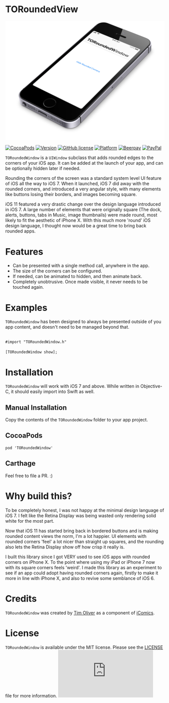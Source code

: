 # TORoundedView

![TORoundedView](screenshot.jpg)

[![CocoaPods](https://img.shields.io/cocoapods/dt/TORoundedWindow.svg?maxAge=3600)](https://cocoapods.org/pods/TORoundedView)
[![Version](https://img.shields.io/cocoapods/v/TORoundedView.svg?style=flat)](http://cocoadocs.org/docsets/TORoundedView)
[![GitHub license](https://img.shields.io/badge/license-MIT-blue.svg)](https://raw.githubusercontent.com/TimOliver/TORoundedView/master/LICENSE)
[![Platform](https://img.shields.io/cocoapods/p/TORoundedView.svg?style=flat)](http://cocoadocs.org/docsets/TORoundedView)
[![Beerpay](https://beerpay.io/TimOliver/TORoundedView/badge.svg?style=flat)](https://beerpay.io/TimOliver/TORoundedView)
[![PayPal](https://img.shields.io/badge/paypal-donate-blue.svg)](https://www.paypal.com/cgi-bin/webscr?cmd=_s-xclick&hosted_button_id=M4RKULAVKV7K8)

`TORoundedWindow` is a `UIWindow` subclass that adds rounded edges to the corners of your iOS app. It can be added at the launch of your app, and can be optionally hidden later if needed.

Rounding the corners of the screen was a standard system level UI feature of iOS all the way to iOS 7. When it launched, iOS 7 did away with the rounded corners, and introduced a very angular style, with many elements like buttons losing their borders, and images becoming square.

iOS 11 featured a very drastic change over the design language introduced in iOS 7. A large number of elements that were originally square (The dock, alerts, buttons, tabs in Music, image thumbnails) were made round, most likely to fit the aesthetic of iPhone X. With this much more 'round' iOS design language, I thought now would be a great time to bring back rounded apps.

# Features

* Can be presented with a single method call, anywhere in the app.
* The size of the corners can be configured.
* If needed, can be animated to hidden, and then animate back.
* Completely unobtrusive. Once made visible, it never needs to be touched again.

# Examples

`TORoundedWindow` has been designed to always be presented outside of you app content, and doesn't need to be managed beyond that.

```objc

#import "TORoundedWindow.h"

[TORoundedWindow show];

```

# Installation

`TORoundedWindow` will work with iOS 7 and above. While written in Objective-C, it should easily import into Swift as well.

## Manual Installation

Copy the contents of the `TORoundedWindow` folder to your app project.

## CocoaPods

```
pod 'TORoundedWindow'
```

## Carthage

Feel free to file a PR. :)

# Why build this?

To be completely honest, I was not happy at the minimal design language of iOS 7. I felt like the Retina Display was being wasted only rendering solid white for the most part.

Now that iOS 11 has started bring back in bordered buttons and is making rounded content views the norm, I'm a lot happier. UI elements with rounded corners 'feel' a lot nicer than straight up squares, and the rounding also lets the Retina Display show off how crisp it really is.

I built this library since I got VERY used to see iOS apps with rounded corners on iPhone X. To the point where using my iPad or iPhone 7 now with its square corners feels 'weird'. I made this library as an experiment to see if an app could adopt having rounded corners again, firstly to make it more in line with iPhone X, and also to revive some semblance of iOS 6.

# Credits

`TORoundedWindow` was created by [Tim Oliver](http://twitter.com/TimOliverAU) as a component of [iComics](http://icomics.co).

# License

`TORoundedWindow` is available under the MIT license. Please see the [LICENSE](LICENSE) file for more information. ![analytics](https://ga-beacon.appspot.com/UA-5643664-16/TORoundedWindow/README.md?pixel)
